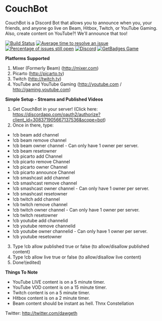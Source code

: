 # CouchBot
CouchBot is a Discord Bot that allows you to announce when you, your friends, and anyone go live on Beam, Hitbox, Twitch, or YouTube Gaming. Also, create content on YouTube?! We'll announce that too!

[![Build Status](https://ci.appveyor.com/api/projects/status/guyesaow5cft6e0g/branch/master?svg=true)](https://ci.appveyor.com/project/dawgeth/couchbot) [![Average time to resolve an issue](http://isitmaintained.com/badge/resolution/dawgeth/CouchBot.svg)](http://isitmaintained.com/project/dawgeth/CouchBot "Average time to resolve an issue") [![Percentage of issues still open](http://isitmaintained.com/badge/open/dawgeth/CouchBot.svg)](http://isitmaintained.com/project/dawgeth/CouchBot "Percentage of issues still open") [![Discord](https://discordapp.com/api/guilds/263688866978988032/widget.png)](http://discord.couchbot.io) [![GetBadges Game](https://dawgeth-couchbot.getbadges.io/shield/company/dawgeth-couchbot)](https://dawgeth-couchbot.getbadges.io/?ref=shield-game)

**Platforms Supported**
1. Mixer (Formerly Beam) (http://mixer.com)
2. Picarto (http://picarto.tv)
3. Twitch (http://twitch.tv)
4. YouTube and YouTube Gaming (http://youtube.com / http://gaming.youtube.com)

**Simple Setup - Streams and Published Videos**

1. Get CouchBot in your server! (Click here: https://discordapp.com/oauth2/authorize?client_id=308371905667137536&scope=bot)
2. Once in there, type:
* !cb beam add channel
* !cb beam remove channel
* !cb beam owner channel - Can only have 1 owner per server.
* !cb beam resetowner
* !cb picarto add Channel
* !cb picarto remove Channel
* !cb picarto owner Channel
* !cb picarto announce Channel
* !cb smashcast add channel
* !cb smashcast remove channel
* !cb smashcast owner channel - Can only have 1 owner per server.
* !cb smashcast resetowner
* !cb twitch add channel
* !cb twitch remove channel
* !cb twitch owner channel - Can only have 1 owner per server.
* !cb twitch resetowner
* !cb youtube add channelid
* !cb youtube remove channelid
* !cb youtube owner channelid - Can only have 1 owner per server.
* !cb youtube resetowner
3. Type !cb allow published true or false (to allow/disallow published content)
4. Type !cb allow live true or false (to allow/disallow live content)
5. Done!(edited)

**Things To Note**

- YouTube LIVE content is on a 5 minute timer. 
- YouTube VOD content is on a 15 minute timer.
- Twitch content is on a 5 minute timer.
- Hitbox content is on a 2 minute timer.
- Beam content should be instant as hell. Thnx Constellation

Twitter: http://twitter.com/dawgeth

